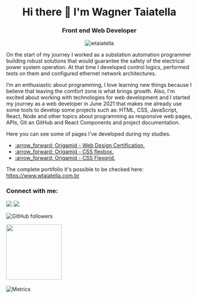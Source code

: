 <h1 align="center">Hi there 👋 I'm Wagner Taiatella </h1>
<h3 align="center">Front end Web Developer</h3>

<p align="center"> <img src="https://komarev.com/ghpvc/?username=wtaiatella" alt="wtaiatella" /></p>



On the start of my journey I worked as a substation automation programmer building robust solutions that would guarantee the safety of the electrical power system operation. At that time I developed control logics, performed tests on them and configured ethernet network architectures.

I’m an enthusiastic about programming, I love learning new things because I believe that leaving the comfort zone is what brings growth. Also, I'm excited about working with technologies for web development and I started my journey as a web developer in June 2021 that makes me already use some tools to develop some projects such as: HTML, CSS, JavaScript, React, Node and other topics about programming as responsive web pages, APIs, Git an GitHub and React Components and project documentation.

Here you can see some of pages I've developed during my studies.

<ul>
<li><a href="https://www.wtaiatella.com.br/portifolio/origamid-bikcraft/index.html" target="_blank"> :arrow_forward: Origamid - Web Design Certification.</a> </li>
<li><a href="https://www.wtaiatella.com.br/portifolio/origamid-gridlayout/index.html" target="_blank"> :arrow_forward: Origamid - CSS flexbox.</a> </li> 
<li><a href="https://www.wtaiatella.com.br/portifolio/origamid-flexblog/index.html" target="_blank"> :arrow_forward: Origamid - CSS Flexgrid.</a> </li>
</ul>

The complete portifolio it's possible to be checked here: <a href="https://www.wtaiatella.com.br" target="_blank"> https://www.wtaiatella.com.br</a>

<h3 align="left">Connect with me:</h3>

<div>  
  <a href="https://www.linkedin.com/in/wagner-elias-taiatella-369a746a/" target="_blank"><img src="https://img.shields.io/badge/-Wagner%20Taiatella-blue?style=for-the-badge&logo=Linkedin&logoColor=white" target="_blank"></a>
 <a href = "mailto:wtaiatella@gmail.com" target="_blank"><img src="https://img.shields.io/badge/-wtaiatella@gmail.com-c14438?style=for-the-badge&logo=Gmail&logoColor=white" target="_blank"></a>
 
</div>



![GitHub followers](https://img.shields.io/github/followers/wtaiatella?style=social)


<img height="150em" src="https://github-readme-stats.vercel.app/api?username=wtaiatella&hide_border=true&show_icons=true&theme=nightowl&include_all_commits=true&count_private=true"/> 
&nbsp;

![Metrics](https://metrics.lecoq.io/wtaiatella?template=classic&config.timezone=America%2FManaus)
